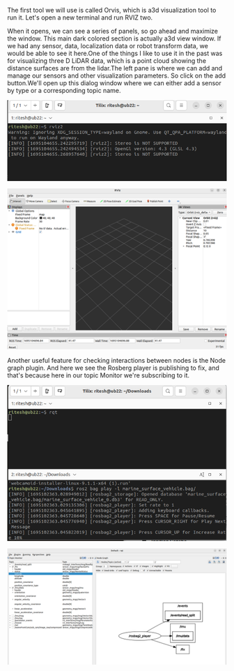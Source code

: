 The first tool we will use is called Orvis, which is a3d visualization tool to run it.
Let's open a new terminal and run RVIZ two.

When it opens, we can see a series of panels, so go ahead and maximize the window.
This main dark colored section is actually a3d view window.
If we had any sensor, data, localization data or robot transform data, we would be able to see it
here.One of the things I like to use it in the past was for visualizing three D LiDAR data, which is a point
cloud showing the distance surfaces are from the lidar.The left pane is where we can add and manage our sensors and other visualization parameters.
So click on the add button.We'll open up this dialog window where we can either add a sensor by type or a corresponding topic name.
<p align="center"><img src="https://github.com/RIT-MESH/ROS2-Robotics-Developer-Course---Using-ROS2-In-Python/blob/main/images/vizulization3.png?raw=true"alt="Sublime's custom image"/>
 </p>
<p align="center"><img src="https://github.com/RIT-MESH/ROS2-Robotics-Developer-Course---Using-ROS2-In-Python/blob/main/images/vizulization4.png?raw=true"alt="Sublime's custom image"/>
 </p>

Another useful feature for checking interactions between nodes is the Node graph plugin.
And here we see the Rosberg player is publishing to fix, and that's because here in our topic Monitor
we're subscribing to it.

<p align="center"><img src="https://github.com/RIT-MESH/ROS2-Robotics-Developer-Course---Using-ROS2-In-Python/blob/main/images/vizulization2.png?raw=true"alt="Sublime's custom image"/>
 </p>
<p align="center"><img src="https://github.com/RIT-MESH/ROS2-Robotics-Developer-Course---Using-ROS2-In-Python/blob/main/images/vizulization1.png?raw=true"alt="Sublime's custom image"/>
 </p>
